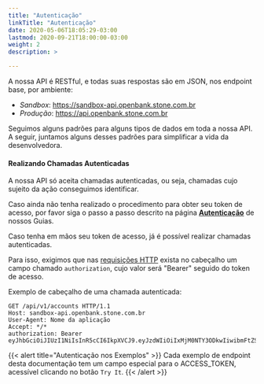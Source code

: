 ```yaml
---
title: "Autenticação"
linkTitle: "Autenticação"
date: 2020-05-06T18:05:29-03:00
lastmod: 2020-09-21T18:00:00-03:00
weight: 2
description: >

---
```


A nossa API é RESTful, e todas suas respostas são em JSON, nos endpoint base, por ambiente:
 
 - *Sandbox*: https://sandbox-api.openbank.stone.com.br
 - *Produção*: https://api.openbank.stone.com.br
 
 
 Seguimos alguns padrões para alguns tipos de dados em toda a nossa API.
 A seguir, juntamos alguns desses padrões para simplificar a vida da desenvolvedora.
 
 #### Realizando Chamadas Autenticadas
 
 A nossa API só aceita chamadas autenticadas, ou seja, chamadas cujo sujeito da ação conseguimos identificar.

Caso ainda não tenha realizado o procedimento para obter seu token de acesso, por favor siga o passo a passo descrito na página **[Autenticação](https://docs.openbank.stone.com.br/docs/autenticacao-guides)** de nossos Guias.

Caso tenha em mãos seu token de acesso, já é possível realizar chamadas autenticadas.

Para isso, exigimos que nas [requisições HTTP](https://developer.mozilla.org/pt-BR/docs/Web/HTTP/Methods) exista no cabeçalho um campo chamado `authorization`, cujo valor será \"Bearer\" seguido do token de acesso.

Exemplo de cabeçalho de uma chamada autenticada:

```http request
GET /api/v1/accounts HTTP/1.1
Host: sandbox-api.openbank.stone.com.br
User-Agent: Nome da aplicação
Accept: */*
authorization: Bearer eyJhbGciOiJIUzI1NiIsInR5cCI6IkpXVCJ9.eyJzdWIiOiIxMjM0NTY3ODkwIiwibmFtZSI6IkpvaG4gRG9lIiwiaWF0IjoxNTE2MjM5MDIyfQ.SflKxwRJSMeKKF2QT4fwpMeJf36POk6yJV*adQssw5c
```

{{< alert title="Autenticação nos Exemplos" >}}
Cada exemplo de endpoint desta documentação tem um campo especial para o ACCESS_TOKEN, acessível clicando no botão `Try It`.
{{< /alert >}}
